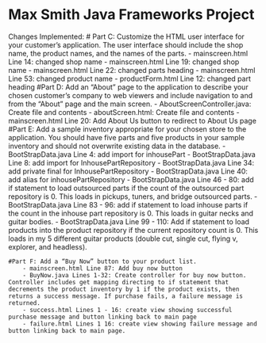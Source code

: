 # Max Smith Java Frameworks Project

Changes Implemented:
    # Part C: Customize the HTML user interface for your customer’s application. The user interface should include the shop name, the product names, and the names of the parts.
        - mainscreen.html Line 14: changed shop name
        - mainscreen.html Line 19: changed shop name
        - mainscreen.html Line 22: changed parts heading
        - mainscreen.html Line 53: changed product name
        - productForm.html Line 12: changed part heading
    #Part D: Add an “About” page to the application to describe your chosen customer’s company to web viewers and include navigation to and from the “About” page and the main screen.
        - AboutScreenController.java: Create file and contents
        - aboutScreen.html: Create file and contents
        - mainscreen.html Line 20: Add About Us button to redirect to About Us page
    #Part E: Add a sample inventory appropriate for your chosen store to the application. You should have five parts and five products in your sample inventory and should not overwrite existing data in the database.
        - BootStrapData.java Line 4: add import for inhousePart
        - BootStrapData.java Line 8: add import for InhousePartRepository
        - BootStrapData.java Line 34: add private final for InhousePartRepository
        - BootStrapData.java Line 40: add alias for inhousePartRepository
        - BootStrapData.java Line 46 - 80: add if statement to load outsourced parts if the count of the outsourced part repository is 0. This loads in pickups, tuners, and bridge outsourced parts.
        - BootStrapData.java Line 83 - 96: add if statement to load inhouse parts if the count in the inhouse part repository is 0. This loads in guitar necks and guitar bodies.
        - BootStrapData.java Line 99 - 110: Add if statement to load products into the product repository if the current repository count is 0. This loads in my 5 different guitar products (double cut, single cut, flying v, explorer, and headless).

    #Part F: Add a “Buy Now” button to your product list.
        - mainscreen.html Line 87: Add buy now button
        - BuyNow.java Lines 1-32: Create controller for buy now button. Controller includes get mapping directing to if statement that decrements the product inventory by 1 if the product exists, then returns a success message. If purchase fails, a failure message is returned.
        - success.html Lines 1 - 16: create view showing successful purchase message and button linking back to main page
        - failure.html Lines 1 16: create view showing failure message and button linking back to main page.
